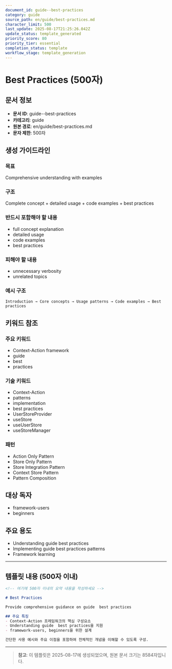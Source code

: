 ```yaml
---
document_id: guide--best-practices
category: guide
source_path: en/guide/best-practices.md
character_limit: 500
last_update: 2025-08-17T21:25:26.042Z
update_status: template_generated
priority_score: 80
priority_tier: essential
completion_status: template
workflow_stage: template_generation
---
```


# Best Practices (500자)

## 문서 정보
- **문서 ID**: guide--best-practices
- **카테고리**: guide
- **원본 경로**: en/guide/best-practices.md
- **문자 제한**: 500자

## 생성 가이드라인

### 목표
Comprehensive understanding with examples

### 구조
Complete concept + detailed usage + code examples + best practices

### 반드시 포함해야 할 내용
- full concept explanation
- detailed usage
- code examples
- best practices

### 피해야 할 내용  
- unnecessary verbosity
- unrelated topics

### 예시 구조
```
Introduction → Core concepts → Usage patterns → Code examples → Best practices
```

## 키워드 참조

### 주요 키워드
- Context-Action framework
- guide
- best
- practices

### 기술 키워드
- Context-Action
- patterns
- implementation
- best practices
- UserStoreProvider
- useStore
- useUserStore
- useStoreManager

### 패턴
- Action Only Pattern
- Store Only Pattern
- Store Integration Pattern
- Context Store Pattern
- Pattern Composition

## 대상 독자
- framework-users
- beginners

## 주요 용도
- Understanding guide  best practices
- Implementing guide  best practices patterns
- Framework learning

---

## 템플릿 내용 (500자 이내)

```markdown
<!-- 여기에 500자 이내의 요약 내용을 작성하세요 -->

# Best Practices

Provide comprehensive guidance on guide  best practices

## 주요 특징
- Context-Action 프레임워크의 핵심 구성요소
- Understanding guide  best practices을 지원
- framework-users, beginners을 위한 설계

간단한 사용 예시와 주요 이점을 포함하여 전체적인 개념을 이해할 수 있도록 구성.
```

---

> **참고**: 이 템플릿은 2025-08-17에 생성되었으며, 
> 원본 문서 크기는 8584자입니다.
